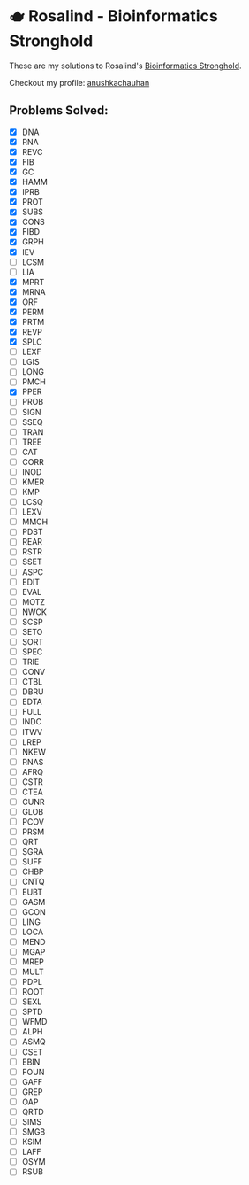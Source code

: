 # 🫖 Rosalind - Bioinformatics Stronghold

These are my solutions to Rosalind's [Bioinformatics Stronghold](https://rosalind.info/problems/tree-view/).

Checkout my profile: [anushkachauhan](https://rosalind.info/users/anushkachauhan/)

## Problems Solved:

- [x] DNA
- [x] RNA
- [x] REVC
- [x] FIB
- [x] GC
- [x] HAMM
- [x] IPRB
- [x] PROT
- [x] SUBS
- [x] CONS
- [x] FIBD
- [x] GRPH
- [x] IEV
- [ ] LCSM
- [ ] LIA
- [x] MPRT
- [x] MRNA
- [x] ORF
- [x] PERM
- [x] PRTM
- [x] REVP
- [x] SPLC
- [ ] LEXF
- [ ] LGIS
- [ ] LONG
- [ ] PMCH
- [x] PPER
- [ ] PROB
- [ ] SIGN
- [ ] SSEQ
- [ ] TRAN
- [ ] TREE
- [ ] CAT
- [ ] CORR
- [ ] INOD
- [ ] KMER
- [ ] KMP
- [ ] LCSQ
- [ ] LEXV
- [ ] MMCH
- [ ] PDST
- [ ] REAR
- [ ] RSTR
- [ ] SSET
- [ ] ASPC
- [ ] EDIT
- [ ] EVAL
- [ ] MOTZ
- [ ] NWCK
- [ ] SCSP
- [ ] SETO
- [ ] SORT
- [ ] SPEC
- [ ] TRIE
- [ ] CONV
- [ ] CTBL
- [ ] DBRU
- [ ] EDTA
- [ ] FULL
- [ ] INDC
- [ ] ITWV
- [ ] LREP
- [ ] NKEW
- [ ] RNAS
- [ ] AFRQ
- [ ] CSTR
- [ ] CTEA
- [ ] CUNR
- [ ] GLOB
- [ ] PCOV
- [ ] PRSM
- [ ] QRT
- [ ] SGRA
- [ ] SUFF
- [ ] CHBP
- [ ] CNTQ
- [ ] EUBT
- [ ] GASM
- [ ] GCON
- [ ] LING
- [ ] LOCA
- [ ] MEND
- [ ] MGAP
- [ ] MREP
- [ ] MULT
- [ ] PDPL
- [ ] ROOT
- [ ] SEXL
- [ ] SPTD
- [ ] WFMD
- [ ] ALPH
- [ ] ASMQ
- [ ] CSET
- [ ] EBIN
- [ ] FOUN
- [ ] GAFF
- [ ] GREP
- [ ] OAP
- [ ] QRTD
- [ ] SIMS
- [ ] SMGB
- [ ] KSIM
- [ ] LAFF
- [ ] OSYM
- [ ] RSUB
